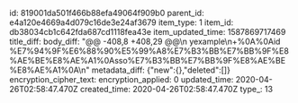id: 819001da501f466b88efa49064f909b0
parent_id: e4a120e4669a4d079c16de3e24af3679
item_type: 1
item_id: db38034cb1c642fda687cd1118fea43e
item_updated_time: 1587869717469
title_diff: 
body_diff: "@@ -408,8 +408,29 @@\n yexample\n+%0A%0Aid %E7%94%9F%E6%88%90%E5%99%A8%E7%B3%BB%E7%BB%9F%E8%AE%BE%E8%AE%A1%0Asso%E7%B3%BB%E7%BB%9F%E8%AE%BE%E8%AE%A1%0A\n"
metadata_diff: {"new":{},"deleted":[]}
encryption_cipher_text: 
encryption_applied: 0
updated_time: 2020-04-26T02:58:47.470Z
created_time: 2020-04-26T02:58:47.470Z
type_: 13